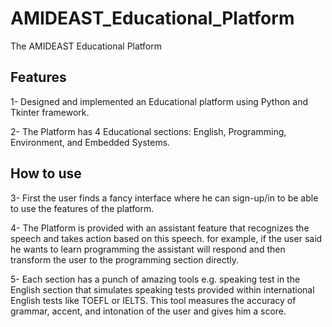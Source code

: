 # AMIDEAST_Educational_Platform
The AMIDEAST Educational Platform

## Features
1- Designed and implemented an Educational platform using Python and Tkinter framework.

2- The Platform has 4 Educational sections: English, Programming, Environment, and Embedded Systems.

## How to use
3- First the user finds a fancy interface where he can sign-up/in to be able to use the features of the platform.

4- The Platform is provided with an assistant feature that recognizes the speech and takes action based on this speech. for example, if the user said he wants to learn programming the assistant will respond and then transform the user to the programming section directly.

5- Each section has a punch of amazing tools e.g. speaking test in the English section that simulates speaking tests provided within international English tests like TOEFL or IELTS. This tool measures the accuracy of grammar, accent, and intonation of the user and gives him a score. 

